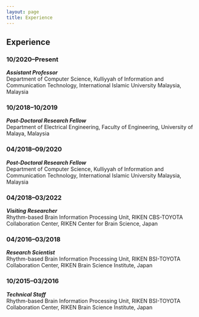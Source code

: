 ```yaml
---
layout: page
title: Experience
---
```


## Experience

### 10/2020&ndash;Present
***Assistant Professor***  
Department of Computer Science, Kulliyyah of Information and Communication Technology, International Islamic University Malaysia, Malaysia
### 10/2018&ndash;10/2019
***Post-Doctoral Research Fellow***  
Department of Electrical Engineering, Faculty of Engineering, University of Malaya, Malaysia
### 04/2018&ndash;09/2020
***Post-Doctoral Research Fellow***  
Department of Computer Science, Kulliyyah of Information and Communication Technology, International Islamic University Malaysia, Malaysia
### 04/2018&ndash;03/2022
***Visiting Researcher***  
Rhythm-based Brain Information Processing Unit, RIKEN CBS-TOYOTA Collaboration Center, RIKEN Center for Brain Science, Japan
### 04/2016&ndash;03/2018
***Research Scientist***  
Rhythm-based Brain Information Processing Unit, RIKEN BSI-TOYOTA Collaboration Center, RIKEN Brain Science Institute, Japan
### 10/2015&ndash;03/2016
***Technical Staff***  
Rhythm-based Brain Information Processing Unit, RIKEN BSI-TOYOTA Collaboration Center, RIKEN Brain Science Institute, Japan
